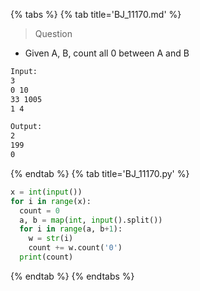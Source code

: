 {% tabs %}
{% tab title='BJ_11170.md' %}

> Question

* Given A, B, count all 0 between A and B

```txt
Input:
3
0 10
33 1005
1 4

Output:
2
199
0
```

{% endtab %}
{% tab title='BJ_11170.py' %}

```py
x = int(input())
for i in range(x):
  count = 0
  a, b = map(int, input().split())
  for i in range(a, b+1):
    w = str(i)
    count += w.count('0')
  print(count)
```

{% endtab %}
{% endtabs %}
